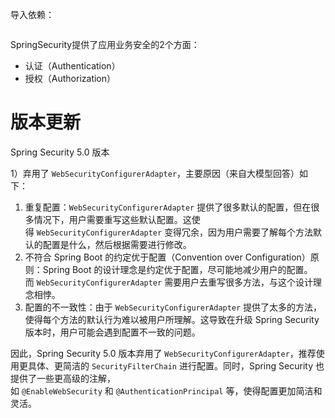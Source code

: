 
导入依赖：
```xml

```

SpringSecurity提供了应用业务安全的2个方面：
- 认证（Authentication）
- 授权（Authorization）


# 版本更新

Spring Security 5.0 版本

1）弃用了 `WebSecurityConfigurerAdapter`，主要原因（来自大模型回答）如下：

1. 重复配置：`WebSecurityConfigurerAdapter` 提供了很多默认的配置，但在很多情况下，用户需要重写这些默认配置。这使得 `WebSecurityConfigurerAdapter` 变得冗余，因为用户需要了解每个方法默认的配置是什么，然后根据需要进行修改。
2. 不符合 Spring Boot 的约定优于配置（Convention over Configuration）原则：Spring Boot 的设计理念是约定优于配置，尽可能地减少用户的配置。而 `WebSecurityConfigurerAdapter` 需要用户去重写很多方法，与这个设计理念相悖。
3. 配置的不一致性：由于 `WebSecurityConfigurerAdapter` 提供了太多的方法，使得每个方法的默认行为难以被用户所理解。这导致在升级 Spring Security 版本时，用户可能会遇到配置不一致的问题。

因此，Spring Security 5.0 版本弃用了 `WebSecurityConfigurerAdapter`，推荐使用更具体、更简洁的 `SecurityFilterChain` 进行配置。同时，Spring Security 也提供了一些更高级的注解，如 `@EnableWebSecurity` 和 `@AuthenticationPrincipal` 等，使得配置更加简洁和灵活。